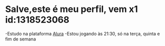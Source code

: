 # Salve,este é meu perfil, vem x1 id:1318523068

-Estudo na plataforma [Alura](https://www.alura.com.br/)
-Estou jogando às 21:30, só na terça, quinta e fim de semana
